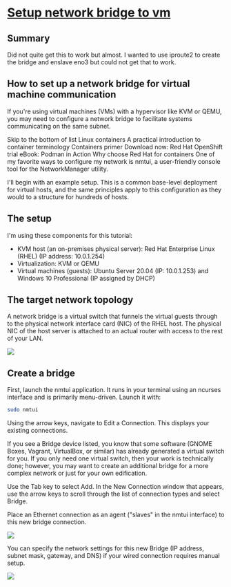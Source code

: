 # **[Setup network bridge to vm](https://www.redhat.com/sysadmin/setup-network-bridge-VM)**

## Summary

Did not quite get this to work but almost. I wanted to use iproute2 to create the bridge and enslave eno3 but could not get that to work.

## How to set up a network bridge for virtual machine communication

If you're using virtual machines (VMs) with a hypervisor like KVM or QEMU, you may need to configure a network bridge to facilitate systems communicating on the same subnet.

Skip to the bottom of list
Linux containers
A practical introduction to container terminology
Containers primer
Download now: Red Hat OpenShift trial
eBook: Podman in Action
Why choose Red Hat for containers
One of my favorite ways to configure my network is nmtui, a user-friendly console tool for the NetworkManager utility.

I'll begin with an example setup. This is a common base-level deployment for virtual hosts, and the same principles apply to this configuration as they would to a structure for hundreds of hosts.

## The setup

I'm using these components for this tutorial:

- KVM host (an on-premises physical server): Red Hat Enterprise Linux (RHEL) (IP address: 10.0.1.254)
- Virtualization: KVM or QEMU
- Virtual machines (guests): Ubuntu Server 20.04 (IP: 10.0.1.253) and Windows 10 Professional (IP assigned by DHCP)

## The target network topology

A network bridge is a virtual switch that funnels the virtual guests through to the physical network interface card (NIC) of the RHEL host. The physical NIC of the host server is attached to an actual router with access to the rest of your LAN.

![](https://www.redhat.com/sysadmin/sites/default/files/styles/embed_small/public/2022-02/nettopology.png?itok=KBO5vMYM)

## Create a bridge

First, launch the nmtui application. It runs in your terminal using an ncurses interface and is primarily menu-driven. Launch it with:

```bash
sudo nmtui
```

Using the arrow keys, navigate to Edit a Connection. This displays your existing connections.

If you see a Bridge device listed, you know that some software (GNOME Boxes, Vagrant, VirtualBox, or similar) has already generated a virtual switch for you. If you only need one virtual switch, then your work is technically done; however, you may want to create an additional bridge for a more complex network or just for your own edification.

Use the Tab key to select Add. In the New Connection window that appears, use the arrow keys to scroll through the list of connection types and select Bridge.

Place an Ethernet connection as an agent ("slaves" in the nmtui interface) to this new bridge connection.

![](https://www.redhat.com/sysadmin/sites/default/files/styles/embed_medium/public/2022-02/nmtui_ethernet.png?itok=3LYlG9Dy)

You can specify the network settings for this new Bridge (IP address, subnet mask, gateway, and DNS) if your wired connection requires manual setup.

![](https://www.redhat.com/sysadmin/sites/default/files/styles/embed_medium/public/2022-02/nmtui_edit-connection.png?itok=ld1LxiH-)
